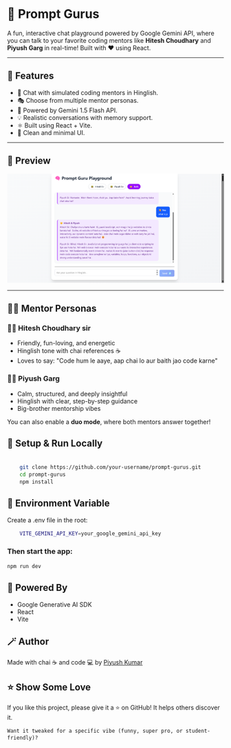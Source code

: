 # 🧠 Prompt Gurus

A fun, interactive chat playground powered by Google Gemini API, where you can talk to your favorite coding mentors like **Hitesh Choudhary** and **Piyush Garg** in real-time! Built with ❤️ using React.

---

## 🚀 Features

- 💬 Chat with simulated coding mentors in Hinglish.
- 🎭 Choose from multiple mentor personas.
- 🤖 Powered by Gemini 1.5 Flash API.
- 💡 Realistic conversations with memory support.
- ⚛️ Built using React + Vite.
- 🌈 Clean and minimal UI.

---

## 📸 Preview

![Screenshot of Prompt Gurus UI](./src/assets/screenshot.png)

---

## 🧑‍💻 Mentor Personas

### 👨‍🏫 Hitesh Choudhary sir

- Friendly, fun-loving, and energetic
- Hinglish tone with chai references ☕
- Loves to say: "Code hum le aaye, aap chai lo aur baith jao code karne"

### 🧘‍♂️ Piyush Garg

- Calm, structured, and deeply insightful
- Hinglish with clear, step-by-step guidance
- Big-brother mentorship vibes

You can also enable a **duo mode**, where both mentors answer together!

## 🔧 Setup & Run Locally

```bash

    git clone https://github.com/your-username/prompt-gurus.git
    cd prompt-gurus
    npm install

```

## 🔐 Environment Variable

Create a .env file in the root:

```bash
    VITE_GEMINI_API_KEY=your_google_gemini_api_key
```

### Then start the app:

```bash
npm run dev
```

## 🧠 Powered By

- Google Generative AI SDK
- React
- Vite

## 🪄 Author

Made with chai ☕ and code 💻 by [Piyush Kumar](https://github.com/piyushrepos)

## ⭐️ Show Some Love

If you like this project, please give it a ⭐ on GitHub! It helps others discover it.

```
Want it tweaked for a specific vibe (funny, super pro, or student-friendly)?
```
